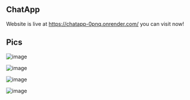 ## ChatApp
Website is live at  https://chatapp-0pnq.onrender.com/
you can visit now!

## Pics  
![image](https://github.com/chaman56/ChatApp/assets/76009420/f19a1632-075a-4073-8def-ddd4d54b5c32)

![image](https://github.com/chaman56/ChatApp/assets/76009420/ee322a16-d9f2-4422-9600-e9c2722e1ffc)

![image](https://github.com/chaman56/ChatApp/assets/76009420/a766f811-7956-44ef-af15-8411658fce03)

![image](https://github.com/chaman56/ChatApp/assets/76009420/268daf56-2f6e-4bbc-bd18-2e6ae1b35bfc)

